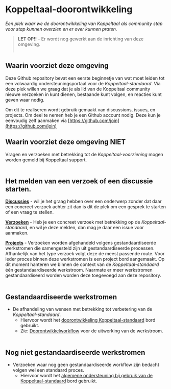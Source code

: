 # Koppeltaal-doorontwikkeling
_Een plek waar we de doorontwikkeling van Koppeltaal als community stap voor stap kunnen overzien en er over kunnen praten._
> **LET OP!!** - Er wordt nog gewerkt aan de inrichting van deze omgeving.
<br><br/>

## Waarin voorziet deze omgeving
Deze Github repository bevat een eerste beginnetje van wat moet leiden tot een volwaardig ondersteuningsportaal voor de *Koppeltaal-standaard*.
Via deze plek willen we graag dat je als lid van de Koppeltaal community nieuwe verzoeken in kunt dienen, bestaande kunt volgen, en reacties kunt geven waar nodig.

Om dit te realiseren wordt gebruik gemaakt van discussions, issues, en projects. Om deel te nemen heb je een Github account nodig. Deze kun je eenvoudig zelf aanmaken via [https://github.com/join](https://github.com/join)

## Waarin voorziet deze omgeving NIET
Vragen en verzoeken met betrekking tot de *Koppeltaal-voorziening* mogen worden gemeld bij Koppeltaal support.
<br><br/>

## Het melden van een verzoek of een discussie starten.
[**Discussies**](https://github.com/Koppeltaal/Koppeltaal-doorontwikkeling/discussions) - wil je het graag hebben over een onderwerp zonder dat daar een concreet verzoek achter zit dan is dit de plek om een gesprek te starten of een vraag te stellen.

[**Verzoeken**](https://github.com/Koppeltaal/Koppeltaal-doorontwikkeling/issues) - Heb je een concreet verzoek met betrekking op de _Koppeltaal-standaard_, en wil je deze melden, dan mag je daar een issue voor aanmaken.

[**Projects**](https://github.com/Koppeltaal/Koppeltaal-doorontwikkeling/projects?query=is%3Aopen) - Verzoeken worden afgehandeld volgens gestandaardiseerde werkstromen die samengesteld zijn uit gestandaardiseerde processen. Afhankelijk van het type verzoek volgt deze de meest passende route. Voor ieder proces binnen deze werkstromen is een project bord aangemaakt. Op dit moment hanteren we binnen de context van de _Koppeltaal-standaard_ één gestandaardiseerde werkstroom. Naarmate er meer werkstromen gestandaardiseerd worden worden deze toegevoegd aan deze repository.
<br><br/>

## Gestandaardiseerde werkstromen
- De afhandeling van wensen met betrekking tot verbetering van de _Koppeltaal-standaard_. 
  - Hiervoor wordt het [doorontwikkeling Koppeltaal-standaard](https://github.com/orgs/Koppeltaal/projects/7) bord gebruikt.
  - Zie: [Doorontwikkelworkflow](https://vzvz.atlassian.net/wiki/spaces/KTSA/pages/85655958/Doorontwikkeling+van+de+Koppeltaal-Standaard) voor de uitwerking van de werkstroom.
<br><br/>

## Nog niet gestandaardiseerde werkstromen
- Verzoeken waar nog geen gestandaardiseerde workflow zijn bedacht volgen wel een standaard proces.
  - Hiervoor wordt het [algemene ondersteuning bij gebruik van de Koppeltaal-standaard](https://github.com/orgs/Koppeltaal/projects/6) bord gebruikt.
<br><br/>
